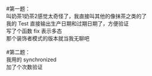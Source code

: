#第一题：<br>
叫奶茶1奶茶2感觉太奇怪了，我直接叫其他的像抹茶之类的了<br>
我的 Test 直接输出生产日期和过期日期了，方便验证<br>
写了个函数 fix 表示多态<br>
那个装饰者模式的版本就当我无聊吧<br>
<br>
#第二题：<br>
我用的 synchronized<br>
加了个次数验证<br>
